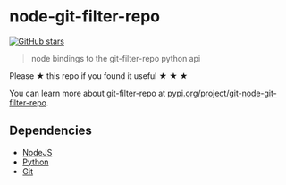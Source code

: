 # node-git-filter-repo

[![GitHub stars](https://img.shields.io/github/stars/silicon-hills/node-git-filter-repo.svg?style=social&label=Stars)](https://github.com/silicon-hills/node-git-filter-repo)

> node bindings to the git-filter-repo python api

Please ★ this repo if you found it useful ★ ★ ★

You can learn more about git-filter-repo at [pypi.org/project/git-node-git-filter-repo](https://pypi.org/project/git-node-git-filter-repo).

## Dependencies

- [NodeJS](https://nodejs.org)
- [Python](https://www.python.org)
- [Git](https://git-scm.com)
